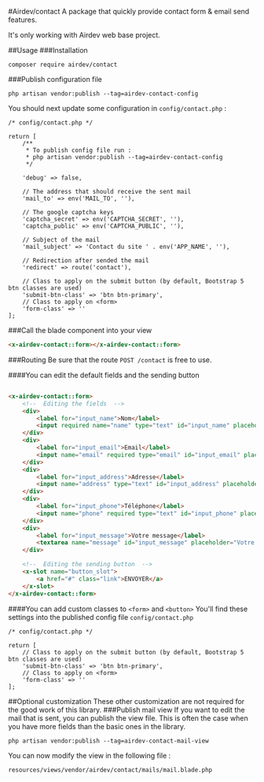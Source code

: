 #Airdev/contact
A package that quickly provide contact form & email send features.

It's only working with Airdev web base project.

##Usage
###Installation
```shell
composer require airdev/contact
```
###Publish configuration file
```shell
php artisan vendor:publish --tag=airdev-contact-config
```
You should next update some configuration in ``config/contact.php`` :
```injectablephp
/* config/contact.php */

return [
    /**
     * To publish config file run :
     * php artisan vendor:publish --tag=airdev-contact-config
     */

    'debug' => false,

    // The address that should receive the sent mail
    'mail_to' => env('MAIL_TO', ''),

    // The google captcha keys
    'captcha_secret' => env('CAPTCHA_SECRET', ''),
    'captcha_public' => env('CAPTCHA_PUBLIC', ''),

    // Subject of the mail
    'mail_subject' => 'Contact du site ' . env('APP_NAME', ''),

    // Redirection after sended the mail
    'redirect' => route('contact'),

    // Class to apply on the submit button (by default, Bootstrap 5 btn classes are used)
    'submit-btn-class' => 'btn btn-primary',
    // Class to apply on <form>
    'form-class' => ''
];
```

###Call the blade component into your view
```html
<x-airdev-contact::form></x-airdev-contact::form>
```
###Routing
Be sure that the route ``POST /contact`` is free to use.

####You can edit the default fields and the sending button
```html

<x-airdev-contact::form>
    <!--  Editing the fields  -->
    <div>
        <label for="input_name">Nom</label>
        <input required name="name" type="text" id="input_name" placeholder="Votre nom">
    </div>
    <div>
        <label for="input_email">Email</label>
        <input name="email" required type="email" id="input_email" placeholder="Votre email">
    </div>
    <div>
        <label for="input_address">Adresse</label>
        <input name="address" type="text" id="input_address" placeholder="Votre adresse">
    </div>
    <div>
        <label for="input_phone">Téléphone</label>
        <input name="phone" required type="text" id="input_phone" placeholder="Votre téléphone">
    </div>
    <div>
        <label for="input_message">Votre message</label>
        <textarea name="message" id="input_message" placeholder="Votre message"></textarea>
    </div>

    <!--  Editing the sending button  -->
    <x-slot name="button_slot">
        <a href="#" class="link">ENVOYER</a>
    </x-slot>
</x-airdev-contact::form>
```
####You can add custom classes to ``<form>`` and ``<button>``
You'll find these settings into the published config file ``config/contact.php``
```injectablephp
/* config/contact.php */

return [
    // Class to apply on the submit button (by default, Bootstrap 5 btn classes are used)
    'submit-btn-class' => 'btn btn-primary',
    // Class to apply on <form>
    'form-class' => ''
];
```
##Optional customization 
These other customization are not required for the good work of this library.
###Publish mail view
If you want to edit the mail that is sent, you can publish the view file. This is often the case when you have more fields than the basic ones in the library. 
```shell
php artisan vendor:publish --tag=airdev-contact-mail-view
```
You can now modify the view in the following file :
```
resources/views/vendor/airdev/contact/mails/mail.blade.php
```